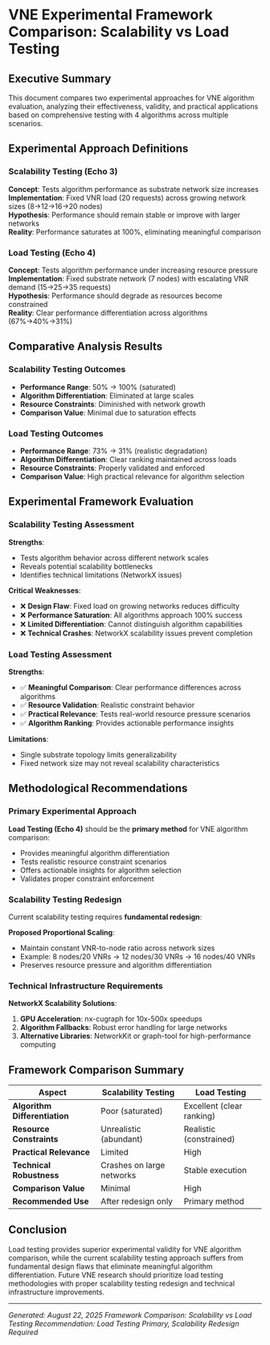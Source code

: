# VNE Experimental Framework Comparison: Scalability vs Load Testing

## Executive Summary

This document compares two experimental approaches for VNE algorithm evaluation, analyzing their effectiveness, validity, and practical applications based on comprehensive testing with 4 algorithms across multiple scenarios.

## Experimental Approach Definitions

### Scalability Testing (Echo 3)
**Concept**: Tests algorithm performance as substrate network size increases  
**Implementation**: Fixed VNR load (20 requests) across growing network sizes (8→12→16→20 nodes)  
**Hypothesis**: Performance should remain stable or improve with larger networks  
**Reality**: Performance saturates at 100%, eliminating meaningful comparison  

### Load Testing (Echo 4)  
**Concept**: Tests algorithm performance under increasing resource pressure  
**Implementation**: Fixed substrate network (7 nodes) with escalating VNR demand (15→25→35 requests)  
**Hypothesis**: Performance should degrade as resources become constrained  
**Reality**: Clear performance differentiation across algorithms (67%→40%→31%)  

## Comparative Analysis Results

### Scalability Testing Outcomes
- **Performance Range**: 50% → 100% (saturated)
- **Algorithm Differentiation**: Eliminated at large scales
- **Resource Constraints**: Diminished with network growth
- **Comparison Value**: Minimal due to saturation effects

### Load Testing Outcomes  
- **Performance Range**: 73% → 31% (realistic degradation)
- **Algorithm Differentiation**: Clear ranking maintained across loads
- **Resource Constraints**: Properly validated and enforced
- **Comparison Value**: High practical relevance for algorithm selection

## Experimental Framework Evaluation

### Scalability Testing Assessment
**Strengths**:
- Tests algorithm behavior across different network scales
- Reveals potential scalability bottlenecks
- Identifies technical limitations (NetworkX issues)

**Critical Weaknesses**:
- ❌ **Design Flaw**: Fixed load on growing networks reduces difficulty
- ❌ **Performance Saturation**: All algorithms approach 100% success  
- ❌ **Limited Differentiation**: Cannot distinguish algorithm capabilities
- ❌ **Technical Crashes**: NetworkX scalability issues prevent completion

### Load Testing Assessment  
**Strengths**:
- ✅ **Meaningful Comparison**: Clear performance differences across algorithms
- ✅ **Resource Validation**: Realistic constraint behavior
- ✅ **Practical Relevance**: Tests real-world resource pressure scenarios
- ✅ **Algorithm Ranking**: Provides actionable performance insights

**Limitations**:
- Single substrate topology limits generalizability
- Fixed network size may not reveal scalability characteristics

## Methodological Recommendations

### Primary Experimental Approach
**Load Testing (Echo 4)** should be the **primary method** for VNE algorithm comparison:
- Provides meaningful algorithm differentiation
- Tests realistic resource constraint scenarios  
- Offers actionable insights for algorithm selection
- Validates proper constraint enforcement

### Scalability Testing Redesign
Current scalability testing requires **fundamental redesign**:

**Proposed Proportional Scaling**:
- Maintain constant VNR-to-node ratio across network sizes
- Example: 8 nodes/20 VNRs → 12 nodes/30 VNRs → 16 nodes/40 VNRs
- Preserves resource pressure and algorithm differentiation

### Technical Infrastructure Requirements
**NetworkX Scalability Solutions**:
1. **GPU Acceleration**: nx-cugraph for 10x-500x speedups
2. **Algorithm Fallbacks**: Robust error handling for large networks
3. **Alternative Libraries**: NetworkKit or graph-tool for high-performance computing

## Framework Comparison Summary

| Aspect | Scalability Testing | Load Testing |
|--------|-------------------|--------------|
| **Algorithm Differentiation** | Poor (saturated) | Excellent (clear ranking) |
| **Resource Constraints** | Unrealistic (abundant) | Realistic (constrained) |
| **Practical Relevance** | Limited | High |
| **Technical Robustness** | Crashes on large networks | Stable execution |
| **Comparison Value** | Minimal | High |
| **Recommended Use** | After redesign only | Primary method |

## Conclusion

Load testing provides superior experimental validity for VNE algorithm comparison, while the current scalability testing approach suffers from fundamental design flaws that eliminate meaningful algorithm differentiation. Future VNE research should prioritize load testing methodologies with proper scalability testing redesign and technical infrastructure improvements.

---
*Generated: August 22, 2025*
*Framework Comparison: Scalability vs Load Testing*
*Recommendation: Load Testing Primary, Scalability Redesign Required*